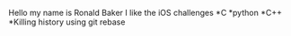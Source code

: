 Hello my name is Ronald Baker
I like the iOS challenges
*C
*python
*C++
*Killing history using git rebase
